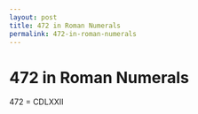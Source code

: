 ```yaml
---
layout: post
title: 472 in Roman Numerals
permalink: 472-in-roman-numerals
---
```


# 472 in Roman Numerals

472 = CDLXXII
